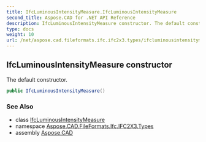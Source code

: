 ```yaml
---
title: IfcLuminousIntensityMeasure.IfcLuminousIntensityMeasure
second_title: Aspose.CAD for .NET API Reference
description: IfcLuminousIntensityMeasure constructor. The default constructor
type: docs
weight: 10
url: /net/aspose.cad.fileformats.ifc.ifc2x3.types/ifcluminousintensitymeasure/ifcluminousintensitymeasure/
---
```

## IfcLuminousIntensityMeasure constructor

The default constructor.

```csharp
public IfcLuminousIntensityMeasure()
```

### See Also

* class [IfcLuminousIntensityMeasure](../)
* namespace [Aspose.CAD.FileFormats.Ifc.IFC2X3.Types](../../ifcluminousintensitymeasure/)
* assembly [Aspose.CAD](../../../)


